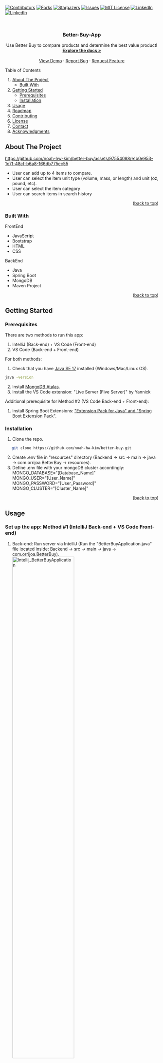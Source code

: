 <!-- Improved compatibility of back to top link: See: https://github.com/othneildrew/Best-README-Template/pull/73 -->
<a name="readme-top"></a>
<!--
*** Thanks for checking out the Best-README-Template. If you have a suggestion
*** that would make this better, please fork the repo and create a pull request
*** or simply open an issue with the tag "enhancement".




<!-- PROJECT SHIELDS -->
<!--
*** I'm using markdown "reference style" links for readability.
*** Reference links are enclosed in brackets [ ] instead of parentheses ( ).
*** See the bottom of this document for the declaration of the reference variables
*** for contributors-url, forks-url, etc. This is an optional, concise syntax you may use.
*** https://www.markdownguide.org/basic-syntax/#reference-style-links
-->
[![Contributors][contributors-shield]][contributors-url]
[![Forks][forks-shield]][forks-url]
[![Stargazers][stars-shield]][stars-url]
[![Issues][issues-shield]][issues-url]
[![MIT License][license-shield]][license-url]
[![LinkedIn][linkedin-shield]][linkedin1-url]
[![LinkedIn][linkedin-shield]][linkedin2-url]



<!-- PROJECT LOGO -->
<br />
<div align="center">
<!--   <a href="https://github.com/noah-hw-kim/better-buy">
    <img src="https://github.com/noah-hw-kim/better-buy/blob/main/Image/BetterBuy_MainPage.png" alt="Main" width="60%" height="60%">
  </a> -->

<h3 align="center">Better-Buy-App</h3>

  <p align="center">
    Use Better Buy to compare products and determine the best value product!
    <br />
    <a href="https://github.com/noah-hw-kim/better-buy"><strong>Explore the docs »</strong></a>
    <br />
    <br />
    <a href="https://github.com/noah-hw-kim/better-buy">View Demo</a>
    ·
    <a href="https://github.com/noah-hw-kim/better-buy/issues">Report Bug</a>
    ·
    <a href="https://github.com/noah-hw-kim/better-buy/issues">Request Feature</a>
  </p>
</div>



<!-- TABLE OF CONTENTS -->

<summary>Table of Contents</summary>
<ol>
  <li>
    <a href="#about-the-project">About The Project</a>
    <ul>
      <li><a href="#built-with">Built With</a></li>
    </ul>
  </li>
  <li>
    <a href="#getting-started">Getting Started</a>
    <ul>
      <li><a href="#prerequisites">Prerequisites</a></li>
      <li><a href="#installation">Installation</a></li>
    </ul>
  </li>
  <li><a href="#usage">Usage</a></li>
  <li><a href="#roadmap">Roadmap</a></li>
  <li><a href="#contributing">Contributing</a></li>
  <li><a href="#license">License</a></li>
  <li><a href="#contact">Contact</a></li>
  <li><a href="#acknowledgments">Acknowledgments</a></li>
</ol>




<!-- ABOUT THE PROJECT -->
## About The Project
https://github.com/noah-hw-kim/better-buy/assets/97554088/e1b0e953-1c7f-48cf-b6a8-166db775ec55

<ul>
  <li>User can add up to 4 items to compare.</li>
  <li>User can select the item unit type (volume, mass, or length) and unit (oz, pound, etc).</li>
  <li>User can select the item category</li>
  <li>User can search items in search history</li>
</ul>

<!-- add up to 4 items and the program shows the product with the better value for the price.
User can search the items compared -->
<!-- Here's a blank template to get started: To avoid retyping too much info. Do a search and replace with your text editor for the following: `noah-hw-kim`, `better-buy`, `twitter_handle`, `linkedin_username`, `email_client`, `email`, `project_title`, `project_description` -->

<p align="right">(<a href="#readme-top">back to top</a>)</p>

### Built With
FrontEnd
<ul>
  <li>JavaScript</li>
  <li>Bootstrap</li>
  <li>HTML</li>
  <li>CSS</li>
</ul>

BackEnd
<ul>
  <li>Java</li>
  <li>Spring Boot</li>
  <li>MongoDB</li>
  <li>Maven Project</li>
</ul>

<p align="right">(<a href="#readme-top">back to top</a>)</p>


<!-- GETTING STARTED -->
## Getting Started

### Prerequisites
There are two methods to run this app:
1. IntelliJ (Back-end) + VS Code (Front-end)
2. VS Code (Back-end + Front-end)


For both methods:
1. Check that you have <a href="https://www.oracle.com/java/technologies/javase/jdk17-archive-downloads.html">Java SE 17</a> installed (Windows/Mac/Linux OS).
  ```sh
  java -version
  ```
2. Install <a href="https://www.mongodb.com/docs/atlas/getting-started/">MongoDB Atalas</a>.
3. Install the VS Code extension: "Live Server (Five Server)" by Yannick


Additional prerequisite for Method #2 (VS Code Back-end + Front-end):
1. Install Spring Boot Extensions: ["Extension Pack for Java" and "Spring Boot Extension Pack"](https://code.visualstudio.com/docs/java/java-spring-boot). <br>


### Installation
1. Clone the repo.
```sh
   git clone https://github.com/noah-hw-kim/better-buy.git
   ```

2. Create .env file in "resources" directory (Backend -> src -> main -> java -> com.orrijoa.BetterBuy -> resources).
3. Define .env file with your mongoDB cluster accordingly: <br>
MONGO_DATABASE="[Database_Name]"<br>
MONGO_USER="[User_Name]"<br>
MONGO_PASSWORD="[User_Password]"<br>
MONGO_CLUSTER="[Cluster_Name]"

<!-- 
1. Get a free API Key at [https://example.com](https://example.com)
2. Clone the repo.
   ```sh
   git clone https://github.com/noah-hw-kim/better-buy.git
   ```
3. Install NPM packages.
   ```sh
   npm install
   ```
4. Enter your API in `config.js`.
   ```js
   const API_KEY = 'ENTER YOUR API';
   ``` -->

<p align="right">(<a href="#readme-top">back to top</a>)</p>



<!-- USAGE EXAMPLES -->
## Usage

### Set up the app: Method #1 (IntelliJ Back-end + VS Code Front-end)
1. Back-end: Run server via IntelliJ (Run the "BetterBuyApplication.java" file located inside: Backend -> src -> main -> java -> com.orrijoa.BetterBuy).<br><img src="https://github.com/noah-hw-kim/better-buy/blob/main/Image/Intellij_BetterBuyApplication.png" alt="Intellij_BetterBuyApplication" width="65%" height="65%">
2. Front-end: Run "main.html" via VS Code's Live Server extension.<br><img src="https://github.com/noah-hw-kim/better-buy/blob/main/Image/Vscode_main_html.png" alt="Vscode_main_html" width="50%" height="50%">

### Set up the app: Method #2 (VS Code Back-end + Front-end)
1. Back-end: Run server via VS Code<br><img src="https://github.com/noah-hw-kim/better-buy/blob/main/Image/Vscode_BetterBuyApplication.png" alt="Vscode_BetterBuyApplication" width="30%" height="30%">.
2. Front-end: Run "main.html" via VS Code's Live Server extension.<br><img src="https://github.com/noah-hw-kim/better-buy/blob/main/Image/Vscode_main_html.png" alt="Vscode_main_html" width="50%" height="50%">

### Compare items
1. Fill out a list of items info in main page (Required: Name, Price, Amount, Unity Type, and Unit; Optional: Brand, Store, and Category)
2. Click 'Compare' button<br><img src="https://github.com/noah-hw-kim/better-buy/blob/main/Image/Compare.png" alt="Compare" width="90%" height="90%">
3. See comparison result displayed<br><img src="https://github.com/noah-hw-kim/better-buy/blob/main/Image/Compare_result.png" alt="Compare_result" width="90%" height="90%">

### Search items
1. Enter keyword (name, brand, store, or category) in the search box next to "Searchy History".
2. Click search icon.<br><img src="https://github.com/noah-hw-kim/better-buy/blob/main/Image/Search.png" alt="Search">
3. See search result displayed.<br><img src="https://github.com/noah-hw-kim/better-buy/blob/main/Image/Search_result.png" alt="Search_result">


<!-- Use this space to show useful examples of how a project can be used. Additional screenshots, code examples and demos work well in this space. You may also link to more resources.

_For more examples, please refer to the [Documentation](https://example.com)_ -->

<p align="right">(<a href="#readme-top">back to top</a>)</p>



<!-- ROADMAP -->
## Roadmap

- [ ] Prevent user from comparing different unit types. (e.x., length vs volume)
- [ ] Allow wildcard search in Search History
- [ ] Allow section between imperial or metric units (and update base unit accordingly)
- [ ] Update base unit according to the categories selected by user (e.x., current: base unit for mass for all categories = oz --> update: base unit for mass for Meat, Fish and Seafood's = lb, base unit for grains = oz, etc.)
- [ ] Launch iPhone and Android App versions
- [ ] Allow URL link entry and webpage parsing to complete item inputs

See the [open issues](https://github.com/noah-hw-kim/better-buy/issues) for a full list of proposed features (and known issues).

<p align="right">(<a href="#readme-top">back to top</a>)</p>



<!-- CONTRIBUTING -->
## Contributing

Contributions are what make the open source community such an amazing place to learn, inspire, and create. Any contributions you make are **greatly appreciated**.

If you have a suggestion that would make this better, please fork the repo and create a pull request. You can also simply open an issue with the tag "enhancement".
Don't forget to give the project a star! Thanks again!

1. Fork the Project
2. Create your Feature Branch (`git checkout -b feature/AmazingFeature`)
3. Commit your Changes (`git commit -m 'Add some AmazingFeature'`)
4. Push to the Branch (`git push origin feature/AmazingFeature`)
5. Open a Pull Request

<p align="right">(<a href="#readme-top">back to top</a>)</p>



<!-- LICENSE -->
## License

Distributed under the APACHE-2.0 License. See `LICENSE.md` for more information.

<p align="right">(<a href="#readme-top">back to top</a>)</p>



<!-- CONTACT -->
## Contact

Noah (Hyeonwoo) Kim - noah.hw.kim@gmail.com
Lanny Ngo - lannyngo@gmail.com

Project Link: [https://github.com/noah-hw-kim/better-buy](https://github.com/noah-hw-kim/better-buy)

<p align="right">(<a href="#readme-top">back to top</a>)</p>



<!-- ACKNOWLEDGMENTS -->
## Acknowledgments

* QUDT Libraries - [https://github.com/qudt/qudt-public-repo](https://github.com/qudt/qudt-public-repo)

<p align="right">(<a href="#readme-top">back to top</a>)</p>



<!-- MARKDOWN LINKS & IMAGES -->
<!-- https://www.markdownguide.org/basic-syntax/#reference-style-links -->
[contributors-shield]: https://img.shields.io/github/contributors/noah-hw-kim/better-buy.svg?style=for-the-badge
[contributors-url]: https://github.com/noah-hw-kim/better-buy/graphs/contributors
[forks-shield]: https://img.shields.io/github/forks/noah-hw-kim/better-buy.svg?style=for-the-badge
[forks-url]: https://github.com/noah-hw-kim/better-buy/network/members
[stars-shield]: https://img.shields.io/github/stars/noah-hw-kim/better-buy.svg?style=for-the-badge
[stars-url]: https://github.com/noah-hw-kim/better-buy/stargazers
[issues-shield]: https://img.shields.io/github/issues/noah-hw-kim/better-buy.svg?style=for-the-badge
[issues-url]: https://github.com/noah-hw-kim/better-buy/issues
[license-shield]: https://img.shields.io/github/license/noah-hw-kim/better-buy.svg?style=for-the-badge
[license-url]: https://github.com/noah-hw-kim/better-buy/blob/main/LICENSE.md
[linkedin-shield]: https://img.shields.io/badge/-LinkedIn-black.svg?style=for-the-badge&logo=linkedin&colorB=555
[linkedin1-url]: https://linkedin.com/in/noah-hw-kim/
[linkedin2-url]: https://linkedin.com/in/ngolanny/
[product-screenshot]: https://github.com/noah-hw-kim/better-buy/blob/main/Image/BetterBuy_MainPage.png

